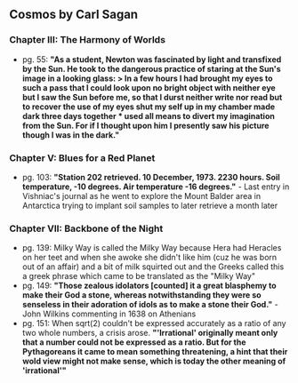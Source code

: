 ## Cosmos by Carl Sagan

### Chapter III: The Harmony of Worlds
* pg. 55: **"As a student, Newton was fascinated by light and transfixed by the
Sun. He took to the dangerous practice of staring at the Sun's image in a
looking glass: > In a few hours I had brought my eyes to such a pass that I
could look upon no bright object with neither eye but I saw the Sun before me,
so that I durst neither write nor read but to recover the use of my eyes shut
my self up in my chamber made dark three days together * used all means to
divert my imagination from the Sun. For if I thought upon him I presently saw
his picture though I was in the dark."**

### Chapter V: Blues for a Red Planet
* pg. 103: **"Station 202 retrieved. 10 December, 1973. 2230 hours. Soil
temperature, -10 degrees. Air temperature -16 degrees."** - Last entry in
Vishniac's journal as he went to explore the Mount Balder area in Antarctica
trying to implant soil samples to later retrieve a month later


### Chapter VII: Backbone of the Night
* pg. 139: Milky Way is called the Milky Way because Hera had Heracles on her
teet and when she awoke she didn't like him (cuz he was born out of an affair)
and a bit of milk squirted out and the Greeks called this a greek phrase which
came to be translated as the "Milky Way"
* pg. 149: **"Those zealous idolators [counted] it a great blasphemy to make their
God a stone, whereas notwithstanding they were so senseless in their adoration
of idols as to make a stone their God."** -John Wilkins commenting in 1638 on
Athenians
* pg. 151: When sqrt(2) couldn't be expressed accurately as a ratio of any two
whole numbers, a crisis arose. **"'Irrational' originally meant only that a
number could not be expressed as a ratio. But for the Pythagoreans it came to
mean something threatening, a hint that their wold view might not make sense,
which is today the other meaning of 'irrational'"**
